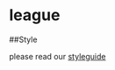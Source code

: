 # league

##Style 

please read our [styleguide](https://github.com/bluej-21/league/blob/master/styleguide.md)
